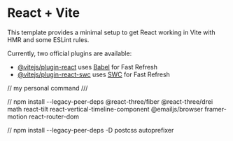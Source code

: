 # React + Vite

This template provides a minimal setup to get React working in Vite with HMR and some ESLint rules.

Currently, two official plugins are available:

- [@vitejs/plugin-react](https://github.com/vitejs/vite-plugin-react/blob/main/packages/plugin-react/README.md) uses [Babel](https://babeljs.io/) for Fast Refresh
- [@vitejs/plugin-react-swc](https://github.com/vitejs/vite-plugin-react-swc) uses [SWC](https://swc.rs/) for Fast Refresh


// my personal command ///

// npm install --legacy-peer-deps @react-three/fiber @react-three/drei math react-tilt react-vertical-timeline-component @emailjs/browser framer-motion react-router-dom

// npm install --legacy-peer-deps -D postcss autoprefixer


